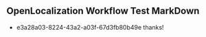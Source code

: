 ## OpenLocalization Workflow Test MarkDown
* e3a28a03-8224-43a2-a03f-67d3fb80b49e 
thanks!<!--HONumber=Mar16_HO3-->
